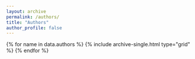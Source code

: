 ```yaml
---
layout: archive
permalink: /authors/
title: "Authors"
author_profile: false
---
```


<div class="grid__wrapper">
  {% for name in data.authors %}
    {% include archive-single.html type="grid" %}
  {% endfor %}
</div>

